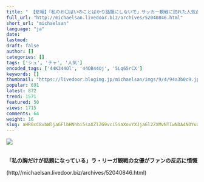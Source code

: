 ```yaml
---
title: " 【悲報】「私のお〇ぱいのことばかり話題にしないで」サッカー観戦に訪れた人気女優が悲痛な叫び"
full_url: "http://michaelsan.livedoor.biz/archives/52040846.html"
short_url: "michaelsan"
language: "ja"
date: 
lastmod: 
draft: false
author: []
categories: []
tags: ['シュ', 'チャ', '人気']
encoded_tags: ['44K344Ol', '44OB44Oj', '5Lq65rCX']
keywords: []
thumbnail: "https://livedoor.blogimg.jp/michaelsan/imgs/9/4/94a3b0c9.jpg"
popular: 691
latest: 872
trend: 1571
featured: 50
views: 1715
comments: 64
weight: 16
slug: aHR0cC8vbWljaGFlbHNhbi5saXZlZG9vci5iaXovYXJjaGl2ZXMvNTIwNDA4NDYuaHRtbA==
---
```


![](https://livedoor.blogimg.jp/michaelsan/imgs/9/4/94a3b0c9.jpg)

<b><p><br>「私の胸だけが話題になっている」ラ・リーガ観戦の女優がファンの反応に憤慨</p></b>

(http//michaelsan.livedoor.biz/archives/52040846.html)

